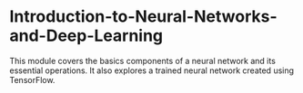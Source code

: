 # Introduction-to-Neural-Networks-and-Deep-Learning
This module covers the basics components of a neural network and its essential operations. It also explores a trained neural network created using TensorFlow.
